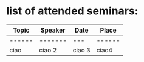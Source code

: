 # list of attended seminars:

| **Topic** | **Speaker** | **Date** | **Place** |
| ------ | ------- | --- | ------ |
| ------ | ------- | --- | ------ |
| ciao   | ciao 2  | ciao 3 | ciao4 |


